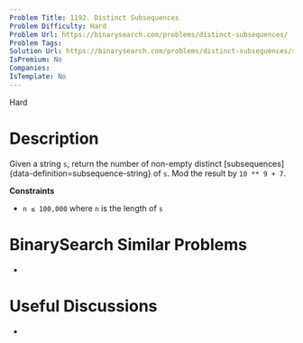 ```yaml
---
Problem Title: 1192. Distinct Subsequences
Problem Difficulty: Hard
Problem Url: https://binarysearch.com/problems/distinct-subsequences/
Problem Tags: 
Solution Url: https://binarysearch.com/problems/distinct-subsequences/solutions/
IsPremium: No
Companies: 
IsTemplate: No
---
```


<span style="color: ;">Hard</span>

# Description

Given a string `s`, return the number of non-empty distinct [subsequences]{data-definition=subsequence-string} of `s`. Mod the result by `10 ** 9 + 7`.

**Constraints**
- `n ≤ 100,000` where `n` is the length of `s`

# BinarySearch Similar Problems

- []()

# Useful Discussions

- []()
